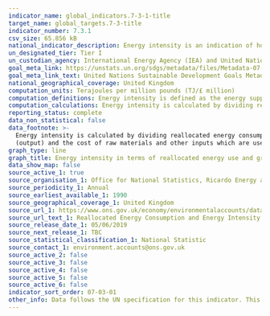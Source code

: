 ```yaml
---
indicator_name: global_indicators.7-3-1-title
target_name: global_targets.7-3-title
indicator_number: 7.3.1
csv_size: 65.856 kB
national_indicator_description: Energy intensity is an indication of how much energy is used to produce one unit of economic output, based on Gross Value Added (GVA) in constant prices.
un_designated_tier: Tier I
un_custodian_agency: International Energy Agency (IEA) and United Nations Statistics Division (UNSD).
goal_meta_link: https://unstats.un.org/sdgs/metadata/files/Metadata-07-03-01.pdf
goal_meta_link_text: United Nations Sustainable Development Goals Metadata (PDF 192 KB)
national_geographical_coverage: United Kingdom
computation_units: Terajoules per million pounds (TJ/£ million)
computation_definitions: Energy intensity is defined as the energy supplied to the economy per unit value of economic output. 
computation_calculations: Energy intensity is calculated by dividing reallocated energy consumption by Gross Value Added (GVA) in constant prices.
reporting_status: complete
data_non_statistical: false
data_footnote: >-
  Energy intensity is calculated by dividing reallocated energy consumption by Gross Value Added (GVA) in constant prices. This is the difference between output and intermediate consumption for any given industry. This means the difference between the value of goods and services produced
  (output) and the cost of raw materials and other inputs which are used up in production (intermediate consumption). Data are in constant prices with 2016 defined as the base year.
graph_type: line
graph_title: Energy intensity in terms of reallocated energy use and gross value added
data_show_map: false
source_active_1: true
source_organisation_1: Office for National Statistics, Ricardo Energy and Environment
source_periodicity_1: Annual
source_earliest_available_1: 1990
source_geographical_coverage_1: United Kingdom
source_url_1: https://www.ons.gov.uk/economy/environmentalaccounts/datasets/ukenvironmentalaccountsenergyreallocatedenergyconsumptionandenergyintensityunitedkingdom
source_url_text_1: Reallocated Energy Consumption and Energy Intensity
source_release_date_1: 05/06/2019
source_next_release_1: TBC
source_statistical_classification_1: National Statistic
source_contact_1: environment.accounts@ons.gov.uk
source_active_2: false
source_active_3: false
source_active_4: false
source_active_5: false
source_active_6: false
indicator_sort_order: 07-03-01
other_info: Data follows the UN specification for this indicator. This indicator has been identified in collaboration with topic experts.
---
```

